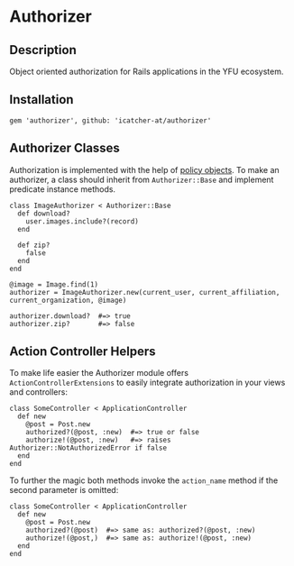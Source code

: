 # Authorizer

## Description
Object oriented authorization for Rails applications in the YFU ecosystem.

## Installation

    gem 'authorizer', github: 'icatcher-at/authorizer'

## Authorizer Classes

Authorization is implemented with the help of [policy objects][1]. To make an authorizer, a class should inherit from `Authorizer::Base` and implement predicate instance methods.

    class ImageAuthorizer < Authorizer::Base
      def download?
        user.images.include?(record)
      end
  
      def zip?
        false
      end
    end

    @image = Image.find(1)
    authorizer = ImageAuthorizer.new(current_user, current_affiliation, current_organization, @image)

    authorizer.download?  #=> true
    authorizer.zip?       #=> false

## Action Controller Helpers

To make life easier the Authorizer module offers `ActionControllerExtensions` to easily integrate authorization in your views and controllers:

    class SomeController < ApplicationController
      def new
        @post = Post.new
        authorized?(@post, :new)  #=> true or false
        authorize!(@post, :new)   #=> raises Authorizer::NotAuthorizedError if false
      end
    end
    
To further the magic both methods invoke the `action_name` method if the second parameter is omitted:

    class SomeController < ApplicationController
      def new
        @post = Post.new
        authorized?(@post)  #=> same as: authorized?(@post, :new)
        authorize!(@post,)  #=> same as: authorize!(@post, :new)
      end
    end



[1]: http://eng.joingrouper.com/blog/2014/03/20/rails-the-missing-parts-policies/